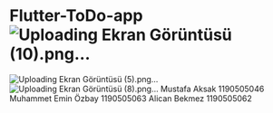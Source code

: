 # Flutter-ToDo-app![Uploading Ekran Görüntüsü (10).png…]()
![Uploading Ekran Görüntüsü (5).png…]()
![Uploading Ekran Görüntüsü (8).png…]()
Mustafa Aksak 1190505046
Muhammet Emin Özbay 1190505063
Alican Bekmez 1190505062
